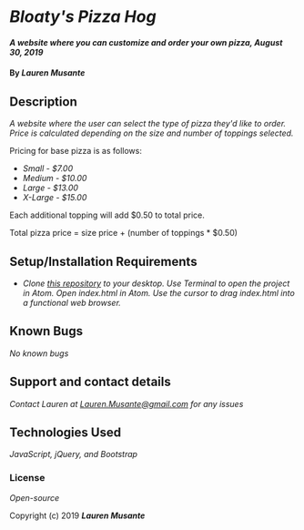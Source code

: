 # _Bloaty's Pizza Hog_

#### _A website where you can customize and order your own pizza, August 30, 2019_

#### By _**Lauren Musante**_

## Description

_A website where the user can select the type of pizza they'd like to order. Price is calculated depending on the size and number of toppings selected._

Pricing for base pizza is as follows:
* _Small - $7.00_
* _Medium - $10.00_
* _Large - $13.00_
* _X-Large - $15.00_

Each additional topping will add $0.50 to total price.

Total pizza price = size price + (number of toppings * $0.50)


## Setup/Installation Requirements
* _Clone [this repository](https://github.com/LaurenMusante/Bloaty-s.git) to your desktop. Use Terminal to open the project in Atom. Open index.html in Atom. Use the cursor to drag index.html into a functional web browser._


## Known Bugs

_No known bugs_

## Support and contact details

_Contact Lauren at Lauren.Musante@gmail.com for any issues_

## Technologies Used

_JavaScript, jQuery, and Bootstrap_

### License

*Open-source*

Copyright (c) 2019 **_Lauren Musante_**
